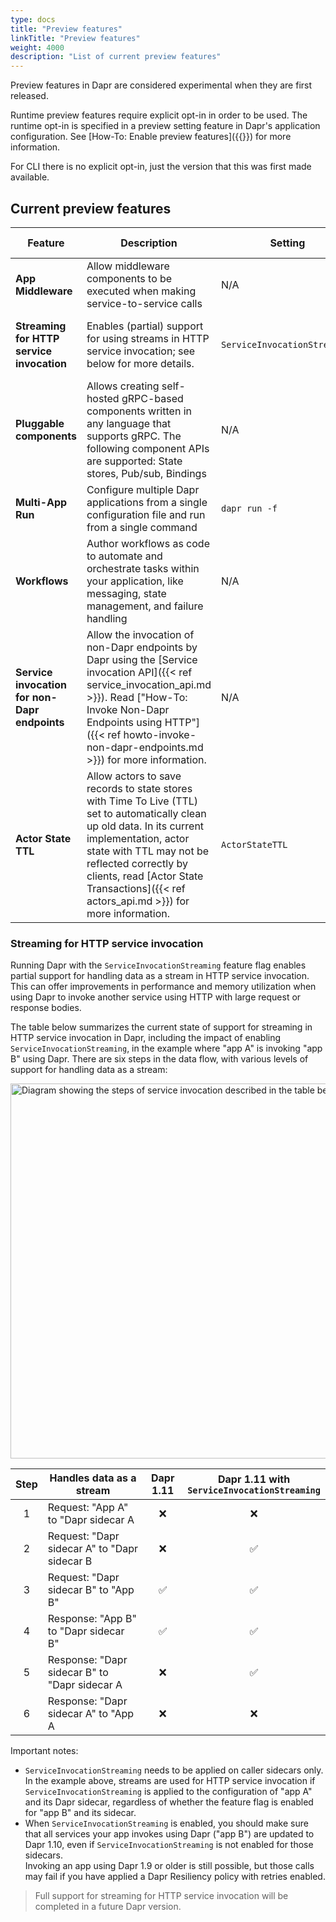 ```yaml
---
type: docs
title: "Preview features"
linkTitle: "Preview features"
weight: 4000
description: "List of current preview features"
---
```

Preview features in Dapr are considered experimental when they are first released.

Runtime preview features require explicit opt-in in order to be used. The runtime opt-in is specified in a preview setting feature in Dapr's application configuration. See [How-To: Enable preview features]({{<ref preview-features>}}) for more information.

For CLI there is no explicit opt-in, just the version that this was first made available.

## Current preview features

| Feature | Description | Setting | Documentation | Version introduced |
| --- | --- | --- | --- | --- |
| **App Middleware** | Allow middleware components to be executed when making service-to-service calls | N/A | [App Middleware]({{<ref "middleware.md#app-middleware" >}}) | v1.9 |
| **Streaming for HTTP service invocation** | Enables (partial) support for using streams in HTTP service invocation; see below for more details. | `ServiceInvocationStreaming` | [Details]({{< ref "support-preview-features.md#streaming-for-http-service-invocation" >}}) | v1.10 |
| **Pluggable components** | Allows creating self-hosted gRPC-based components written in any language that supports gRPC. The following component APIs are supported: State stores, Pub/sub, Bindings | N/A | [Pluggable components concept]({{<ref "components-concept#pluggable-components" >}})| v1.9  |
| **Multi-App Run** | Configure multiple Dapr applications from a single configuration file and run from a single command | `dapr run -f` | [Multi-App Run]({{< ref multi-app-dapr-run.md >}}) | v1.10 |
| **Workflows** | Author workflows as code to automate and orchestrate tasks within your application, like messaging, state management, and failure handling | N/A | [Workflows concept]({{< ref "components-concept#workflows" >}})| v1.10  |
| **Service invocation for non-Dapr endpoints** | Allow the invocation of non-Dapr endpoints by Dapr using the [Service invocation API]({{< ref service_invocation_api.md >}}). Read ["How-To: Invoke Non-Dapr Endpoints using HTTP"]({{< ref howto-invoke-non-dapr-endpoints.md >}}) for more information. | N/A | [Service invocation API]({{< ref service_invocation_api.md >}}) | v1.11  |
| **Actor State TTL** | Allow actors to save records to state stores with Time To Live (TTL) set to automatically clean up old data. In its current implementation, actor state with TTL may not be reflected correctly by clients, read [Actor State Transactions]({{< ref actors_api.md >}}) for more information. | `ActorStateTTL` | [Actor State Transactions]({{< ref actors_api.md >}}) | v1.11  |

### Streaming for HTTP service invocation

Running Dapr with the `ServiceInvocationStreaming` feature flag enables partial support for handling data as a stream in HTTP service invocation. This can offer improvements in performance and memory utilization when using Dapr to invoke another service using HTTP with large request or response bodies.

The table below summarizes the current state of support for streaming in HTTP service invocation in Dapr, including the impact of enabling `ServiceInvocationStreaming`, in the example where "app A" is invoking "app B" using Dapr. There are six steps in the data flow, with various levels of support for handling data as a stream:

<img src="/images/service-invocation-simple.webp" width=600 alt="Diagram showing the steps of service invocation described in the table below" />

| Step | Handles data as a stream | Dapr 1.11 | Dapr 1.11 with<br/>`ServiceInvocationStreaming` |
|:---:|---|:---:|:---:|
| 1 |  Request: "App A" to "Dapr sidecar A | <span role="img" aria-label="No">❌</span> | <span role="img" aria-label="No">❌</span> |
| 2 |  Request: "Dapr sidecar A" to "Dapr sidecar B | <span role="img" aria-label="No">❌</span> | <span role="img" aria-label="Yes">✅</span> |
| 3 |  Request: "Dapr sidecar B" to "App B" | <span role="img" aria-label="Yes">✅</span> | <span role="img" aria-label="Yes">✅</span> |
| 4 |  Response: "App B" to "Dapr sidecar B" | <span role="img" aria-label="Yes">✅</span> | <span role="img" aria-label="Yes">✅</span> |
| 5 |  Response: "Dapr sidecar B" to "Dapr sidecar A | <span role="img" aria-label="No">❌</span> | <span role="img" aria-label="Yes">✅</span> |
| 6 |  Response: "Dapr sidecar A" to "App A | <span role="img" aria-label="No">❌</span> | <span role="img" aria-label="No">❌</span> |

Important notes:

- `ServiceInvocationStreaming` needs to be applied on caller sidecars only.  
  In the example above, streams are used for HTTP service invocation if `ServiceInvocationStreaming` is applied to the configuration of "app A" and its Dapr sidecar, regardless of whether the feature flag is enabled for "app B" and its sidecar.
- When `ServiceInvocationStreaming` is enabled, you should make sure that all services your app invokes using Dapr ("app B") are updated to Dapr 1.10, even if `ServiceInvocationStreaming` is not enabled for those sidecars.  
  Invoking an app using Dapr 1.9 or older is still possible, but those calls may fail if you have applied a Dapr Resiliency policy with retries enabled.

> Full support for streaming for HTTP service invocation will be completed in a future Dapr version.
